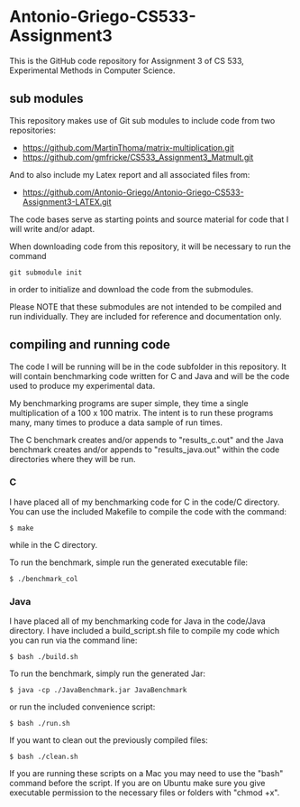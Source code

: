 # Antonio-Griego-CS533-Assignment3

This is the GitHub code repository for Assignment 3 of CS 533, Experimental Methods in Computer Science.

## sub modules

This repository makes use of Git sub modules to include code from two repositories:

- https://github.com/MartinThoma/matrix-multiplication.git
- https://github.com/gmfricke/CS533_Assignment3_Matmult.git

And to also include my Latex report and all associated files from:

- https://github.com/Antonio-Griego/Antonio-Griego-CS533-Assignment3-LATEX.git

The code bases serve as starting points and source material for code that I will write and/or adapt.

When downloading code from this repository, it will be necessary to run the command
```
git submodule init
```
in order to initialize and download the code from the submodules.

Please NOTE that these submodules are not intended to be compiled and run individually. They are included for reference and documentation only.

## compiling and running code

The code I will be running will be in the code subfolder in this repository. It will contain benchmarking code written for C and Java and will be the code used to produce my experimental data.

My benchmarking programs are super simple, they time a single multiplication of a 100 x 100 matrix. The intent is to run these programs many, many times to produce a data sample of run times.

The C benchmark creates and/or appends to "results_c.out" and the Java benchmark creates and/or appends to "results_java.out" within the code directories where they will be run.

### C

I have placed all of my benchmarking code for C in the code/C directory. You can use the included Makefile to compile the code with the command:
```
$ make
```
while in the C directory.

To run the benchmark, simple run the generated executable file:
```
$ ./benchmark_col
```

### Java

I have placed all of my benchmarking code for Java in the code/Java directory. I have included a build_script.sh file to compile my code which you can run via the command line:
```
$ bash ./build.sh
```

To run the benchmark, simply run the generated Jar:
```
$ java -cp ./JavaBenchmark.jar JavaBenchmark
```
or run the included convenience script:
```
$ bash ./run.sh
```

If you want to clean out the previously compiled files:
```
$ bash ./clean.sh
```

If you are running these scripts on a Mac you may need to use the "bash" command before the script. If you are on Ubuntu make sure you give executable permission to the necessary files or folders with "chmod +x".